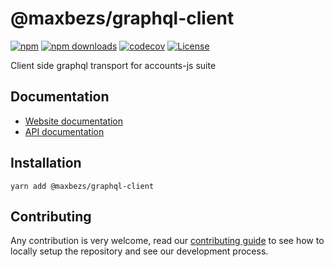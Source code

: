 # @maxbezs/graphql-client

[![npm](https://img.shields.io/npm/v/@maxbezs/graphql-client)](https://www.npmjs.com/package/@maxbezs/graphql-client)
[![npm downloads](https://img.shields.io/npm/dm/@maxbezs/graphql-client)](https://www.npmjs.com/package/@maxbezs/graphql-client)
[![codecov](https://img.shields.io/codecov/c/github/accounts-js/accounts)](https://codecov.io/gh/accounts-js/accounts)
[![License](https://img.shields.io/github/license/accounts-js/accounts)](https://github.com/accounts-js/accounts/blob/master/LICENSE)

Client side graphql transport for accounts-js suite

## Documentation

- [Website documentation](https://www.accountsjs.com/docs/transports/graphql#graphql-client)
- [API documentation](https://www.accountsjs.com/docs/api/graphql-client/globals)

## Installation

```
yarn add @maxbezs/graphql-client
```

## Contributing

Any contribution is very welcome, read our [contributing guide](https://github.com/accounts-js/accounts/blob/master/CONTRIBUTING.md) to see how to locally setup the repository and see our development process.
